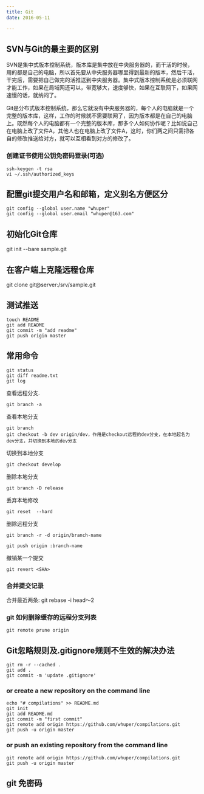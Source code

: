 ```yaml
---
title: Git
date: 2016-05-11

---
```


## SVN与Git的最主要的区别

SVN是集中式版本控制系统，版本库是集中放在中央服务器的，而干活的时候，用的都是自己的电脑，所以首先要从中央服务器哪里得到最新的版本，然后干活，干完后，需要把自己做完的活推送到中央服务器。集中式版本控制系统是必须联网才能工作，如果在局域网还可以，带宽够大，速度够快，如果在互联网下，如果网速慢的话，就纳闷了。

Git是分布式版本控制系统，那么它就没有中央服务器的，每个人的电脑就是一个完整的版本库，这样，工作的时候就不需要联网了，因为版本都是在自己的电脑上。既然每个人的电脑都有一个完整的版本库，那多个人如何协作呢？比如说自己在电脑上改了文件A，其他人也在电脑上改了文件A，这时，你们两之间只需把各自的修改推送给对方，就可以互相看到对方的修改了。

### 创建证书使用公钥免密码登录(可选)
	ssh-keygen -t rsa
	vi ~/.ssh/authorized_keys

## 配置git提交用户名和邮箱，定义别名方便区分
	git config --global user.name "whuper"
	git config --global user.email "whuper@163.com"

## 初始化Git仓库
git init --bare sample.git

## 在客户端上克隆远程仓库
git clone git@server:/srv/sample.git

## 测试推送
	touch README
	git add README
	git commit -m "add readme"
	git push origin master



## 常用命令
	git status
	git diff readme.txt
	git log 

查看远程分支.

	git branch -a
	
查看本地分支

	git branch
	git checkout -b dev origin/dev，作用是checkout远程的dev分支，在本地起名为dev分支，并切换到本地的dev分支
切换到本地分支

	git checkout develop

删除本地分支

	git branch -D release

丢弃本地修改

	git reset  --hard

删除远程分支

	git branch -r -d origin/branch-name

	git push origin :branch-name
撤销某一个提交

	git revert <SHA> 

### 合并提交记录

合并最近两条: git rebase -i head～2

### git 如何删除缓存的远程分支列表

	git remote prune origin
## Git忽略规则及.gitignore规则不生效的解决办法

	git rm -r --cached .
	git add .
	git commit -m 'update .gitignore'


### or create a new repository on the command line
	echo "# compilations" >> README.md
	git init
	git add README.md
	git commit -m "first commit"
	git remote add origin https://github.com/whuper/compilations.git
	git push -u origin master


### or push an existing repository from the command line
	git remote add origin https://github.com/whuper/compilations.git
	git push -u origin master

## git 免密码